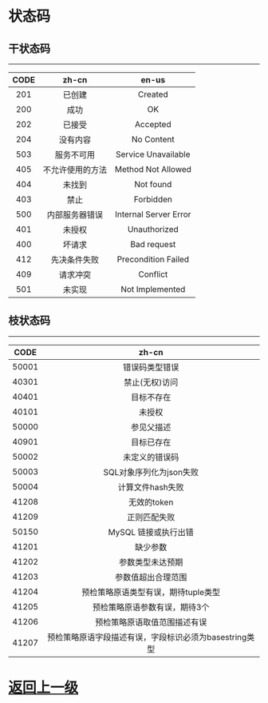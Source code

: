 # 状态码
## 干状态码
---
|CODE|zh-cn|en-us|
|:--:|:--:|:--:|
|201|已创建|Created|
|200|成功|OK|
|202|已接受|Accepted|
|204|没有内容|No Content|
|503|服务不可用|Service Unavailable|
|405|不允许使用的方法|Method Not Allowed|
|404|未找到|Not found|
|403|禁止|Forbidden|
|500|内部服务器错误|Internal Server Error|
|401|未授权|Unauthorized|
|400|坏请求|Bad request|
|412|先决条件失败|Precondition Failed|
|409|请求冲突|Conflict|
|501|未实现|Not Implemented|

## 枝状态码
---
|CODE|zh-cn|
|:--:|:--:|
|50001|错误码类型错误|
|40301|禁止(无权)访问|
|40401|目标不存在|
|40101|未授权|
|50000|参见父描述|
|40901|目标已存在|
|50002|未定义的错误码|
|50003|SQL对象序列化为json失败|
|50004|计算文件hash失败|
|41208|无效的token|
|41209|正则匹配失败|
|50150|MySQL 链接或执行出错|
|41201|缺少参数|
|41202|参数类型未达预期|
|41203|参数值超出合理范围|
|41204|预检策略原语类型有误，期待tuple类型|
|41205|预检策略原语参数有误，期待3个|
|41206|预检策略原语取值范围描述有误|
|41207|预检策略原语字段描述有误，字段标识必须为basestring类型|

[返回上一级](../README.md)
===
